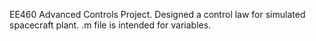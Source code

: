EE460 Advanced Controls Project. Designed a control law for simulated spacecraft plant. .m file is intended for variables.
